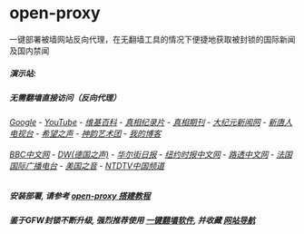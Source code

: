 # open-proxy
一键部署被墙网站反向代理，在无翻墙工具的情况下便捷地获取被封锁的国际新闻及国内禁闻

#####  演示站:
#####  无需翻墙直接访问（反向代理）
######  [Google](http://144.202.111.234:8888/search?q=425事件) - [YouTube](http://144.202.111.234:8700/results?search_query=425事件) - [维基百科](http://144.202.111.234:8100/wiki/喬高-麥塔斯調查報告) - [真相纪录片](http://144.202.111.234/videos) - [真相期刊](http://144.202.111.234:8300/display.aspx?category_id=3&zhuanti_id=2) - [大纪元新闻网](http://144.202.111.234) - [新唐人电视台](http://144.202.111.234:8088) - [希望之声](http://144.202.111.234:8200) - [神韵艺术团](http://144.202.111.234:8088/xtr/gb/prog673.html) - [我的博客](http://144.202.111.234:10000/)<br/> <br/> [BBC中文网](http://144.202.111.234:9100/zhongwen) - [DW(德国之声)](http://144.202.111.234:9200/zh/在线报导/s-9058?&zhongwen=simp) - [华尔街日报](http://144.202.111.234:9300) - [纽约时报中文网](http://144.202.111.234:9400) - [路透中文网](http://144.202.111.234:9500/) - [法国国际广播电台](http://144.202.111.234:9600/) - [美国之音](http://144.202.111.234:9700/) - [NTDTV中国频道](http://144.202.111.234/videos/tv.html)



##### 安装部署, 请参考 [open-proxy 搭建教程](https://github.com/gfw-breaker/open-proxy/wiki#open-proxy-%E6%90%AD%E5%BB%BA%E6%95%99%E7%A8%8B)

##### 鉴于GFW封锁不断升级, 强烈推荐使用 [一键翻墙软件](http://144.202.111.234:10000/fgate/), 并收藏 [网站导航](https://github.com/gfw-breaker/open-proxy/blob/master/README.md)
